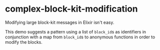 # complex-block-kit-modification
Modifying large block-kit messages in Elixir isn't easy. 

This demo suggests a pattern using a list of `block_id`s as identifiers in conjunction with a map from `block_id`s to anonymous functions in order to modify the blocks.
